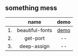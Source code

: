 ## something mess


|  | name | demo |
| :--: | :--:  | :--: |
| 1. | beautiful-fonts | [demo](https://idsbllp.github.io/beautiful-fonts/index.html) | 
| 2. | get-port | -- | 
| 3. | deep-assign | -- | 
